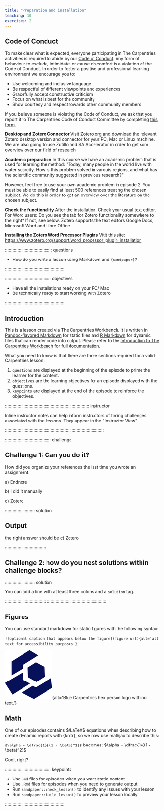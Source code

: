 ```yaml
---
title: "Preparation and installation"
teaching: 10
exercises: 2
---
```

## Code of Conduct

To make clear what is expected, 
everyone participating in The Carpentries activities is required to abide by our 
[Code of Conduct](../CODE_OF_CONDUCT.md). 
Any form of behaviour to exclude, intimidate, 
or cause discomfort is a violation of the Code of Conduct. 
In order to foster a positive and professional learning environment we encourage you to:  

* Use welcoming and inclusive language
* Be respectful of different viewpoints and experiences
* Gracefully accept constructive criticism
* Focus on what is best for the community
* Show courtesy and respect towards other community members

If you believe someone is violating the Code of Conduct,
we ask that you report it to The Carpentries Code of Conduct Committee 
by completing [this form](https://goo.gl/forms/KoUfO53Za3apOuOK2).

**Desktop and Zotero Connector**
Visit Zotero.org and download the relevant Zotero desktop version and connector for your PC, Mac or Linux machine. We are also going to use Zutillo and SA Accelerator in order to get som overview over our field of research

**Academic preparation**
In this course we have an academic problem that is used for learning the method: 
"Today, many people in the world live with water scarcity. How is this problem solved in varouis regions, and what has the scientific community suggested in previous research?"

However, feel free to use your own academic problem in episode 2. You must be able to easily find at least 500 references treating the chosen subject. We do this in order to get an overview over the literature on the chosen subject.

**Check the functionality**
After the installation. Check your usual text editor. For Word users: Do you see the tab for Zotero functionality somewhere to the right? If not, see below. Zotero supports the text editors Google Docs, Microsoft Word and Libre Office.

**Installing the Zotero Word Processor Plugins**
Vitit this site: https://www.zotero.org/support/word_processor_plugin_installation

:::::::::::::::::::::::::::::::::::::: questions

- How do you write a lesson using Markdown and `{sandpaper}`?

::::::::::::::::::::::::::::::::::::::::::::::::

::::::::::::::::::::::::::::::::::::: objectives

- Have all the installations ready on your PC/ Mac
- Be technically ready to start working with Zotero

::::::::::::::::::::::::::::::::::::::::::::::::

## Introduction

This is a lesson created via The Carpentries Workbench. It is written in
[Pandoc-flavored Markdown](https://pandoc.org/MANUAL.txt) for static files and
[R Markdown][r-markdown] for dynamic files that can render code into output. 
Please refer to the [Introduction to The Carpentries 
Workbench](https://carpentries.github.io/sandpaper-docs/) for full documentation.

What you need to know is that there are three sections required for a valid
Carpentries lesson:

 1. `questions` are displayed at the beginning of the episode to prime the
    learner for the content.
 2. `objectives` are the learning objectives for an episode displayed with
    the questions.
 3. `keypoints` are displayed at the end of the episode to reinforce the
    objectives.

:::::::::::::::::::::::::::::::::::::::::::::::::::::::::::::::::::: instructor

Inline instructor notes can help inform instructors of timing challenges
associated with the lessons. They appear in the "Instructor View"

::::::::::::::::::::::::::::::::::::::::::::::::::::::::::::::::::::::::::::::::

::::::::::::::::::::::::::::::::::::: challenge 

## Challenge 1: Can you do it?



How did you organize your references the last time you wrote an assignment.

a) Endnore

b) I did it manually

c) Zotero

:::::::::::::::::::::::: solution 

## Output
 
the right answer should be c) Zotero

:::::::::::::::::::::::::::::::::


## Challenge 2: how do you nest solutions within challenge blocks?

:::::::::::::::::::::::: solution 

You can add a line with at least three colons and a `solution` tag.

:::::::::::::::::::::::::::::::::
::::::::::::::::::::::::::::::::::::::::::::::::

## Figures

You can use standard markdown for static figures with the following syntax:

`![optional caption that appears below the figure](figure url){alt='alt text for
accessibility purposes'}`

![You belong in The Carpentries!](https://raw.githubusercontent.com/carpentries/logo/master/Badge_Carpentries.svg){alt='Blue Carpentries hex person logo with no text.'}

## Math

One of our episodes contains $\LaTeX$ equations when describing how to create
dynamic reports with {knitr}, so we now use mathjax to describe this:

`$\alpha = \dfrac{1}{(1 - \beta)^2}$` becomes: $\alpha = \dfrac{1}{(1 - \beta)^2}$

Cool, right?

::::::::::::::::::::::::::::::::::::: keypoints 

- Use `.md` files for episodes when you want static content
- Use `.Rmd` files for episodes when you need to generate output
- Run `sandpaper::check_lesson()` to identify any issues with your lesson
- Run `sandpaper::build_lesson()` to preview your lesson locally

::::::::::::::::::::::::::::::::::::::::::::::::

[r-markdown]: https://rmarkdown.rstudio.com/
